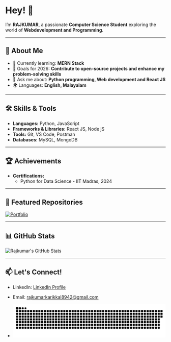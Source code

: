 # Hey! 👋  

I’m **RAJKUMAR**, a passionate **Computer Science Student** exploring the world of **Webdevelopment and Programming**.  

---

## 🚀 About Me  
- 🌱 Currently learning: **MERN Stack**  
- 🎯 Goals for 2026: **Contribute to open-source projects and enhance my problem-solving skills**  
- 💬 Ask me about: **Python programming, Web development and React JS**  
- 🌍 Languages: **English, Malayalam**  

---

## 🛠️ Skills & Tools  
- **Languages:** Python, JavaScript  
- **Frameworks & Libraries:** React JS, Node jS 
- **Tools:** Git, VS Code, Postman   
- **Databases:** MySQL, MongoDB

---

## 🏆 Achievements  
- **Certifications:**  
  - Python for Data Science - IIT Madras, 2024  

---

## 🌟 Featured Repositories  
[![Portfolio](https://github-readme-stats.vercel.app/api/pin/?username=solitary22EE&repo=Portfolio)](https://portfolio-solitary22ees-projects.vercel.app/)


---

## 📊 GitHub Stats  
![Rajkumar's GitHub Stats](https://github-readme-stats.vercel.app/api?username=solitary22EE&show_icons=true&theme=radical)  

---

## 📫 Let's Connect!  
- LinkedIn: [LinkedIn Profile](https://www.linkedin.com/in/rajkumar-r-811a7b249/)  
- Email: [rajkumarkarikkal8942@gmail.com](mailto:rajkumarkarikkal8942@gmail.com)

- ![Snake animation](https://github.com/Pepyn0/Pepyn0/raw/output/github-contribution-grid-snake-dark.svg)
